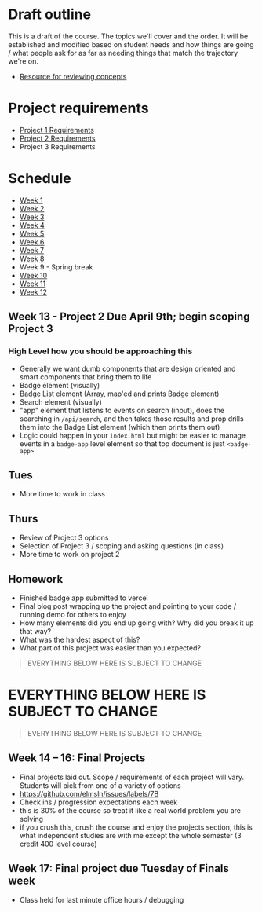 # Draft outline
This is a draft of the course. The topics we'll cover and the order. It will be established and modified based on student needs and how things are going / what people ask for as far as needing things that match the trajectory we're on.
- [Resource for reviewing concepts](https://youtube.com/playlist?list=PLJQupiji7J5efO_Q5VGZcPE4O_TM_HGP4)

# Project requirements
- [Project 1 Requirements](https://github.com/elmsln/edtechjoker/blob/master/sp-23/projects/project-1.md)
- [Project 2 Requirements](https://github.com/elmsln/edtechjoker/blob/master/sp-23/projects/project-2.md)
- Project 3 Requirements

# Schedule

- [Week 1](https://github.com/elmsln/edtechjoker/tree/master/sp-23/week-1)
- [Week 2](https://github.com/elmsln/edtechjoker/tree/master/sp-23/week-2)
- [Week 3](https://github.com/elmsln/edtechjoker/tree/master/sp-23/week-3)
- [Week 4](https://github.com/elmsln/edtechjoker/tree/master/sp-23/week-4)
- [Week 5](https://github.com/elmsln/edtechjoker/tree/master/sp-23/week-5)
- [Week 6](https://github.com/elmsln/edtechjoker/tree/master/sp-23/week-6)
- [Week 7](https://github.com/elmsln/edtechjoker/tree/master/sp-23/week-7)
- [Week 8](https://github.com/elmsln/edtechjoker/tree/master/sp-23/week-8)
- Week 9 - Spring break
- [Week 10](https://github.com/elmsln/edtechjoker/tree/master/sp-23/week-10)
- [Week 11](https://github.com/elmsln/edtechjoker/tree/master/sp-23/week-11)
- [Week 12](https://github.com/elmsln/edtechjoker/tree/master/sp-23/week-12)

## Week 13 - Project 2 Due April 9th; begin scoping Project 3
### High Level how you should be approaching this
- Generally we want dumb components that are design oriented and smart components that bring them to life
- Badge element (visually)
- Badge List element (Array, map'ed and prints Badge element)
- Search element (visually)
- "app" element that listens to events on search (input), does the searching in `/api/search`, and then takes those results and prop drills them into the Badge List element (which then prints them out)
- Logic could happen in your `index.html` but might be easier to manage events in a `badge-app` level element so that top document is just `<badge-app>`

## Tues
- More time to work in class

## Thurs
- Review of Project 3 options
- Selection of Project 3 / scoping and asking questions (in class)
- More time to work on project 2

## Homework
- Finished badge app submitted to vercel
- Final blog post wrapping up the project and pointing to your code / running demo for others to enjoy
- How many elements did you end up going with? Why did you break it up that way?
- What was the hardest aspect of this?
- What part of this project was easier than you expected?

> EVERYTHING BELOW HERE IS SUBJECT TO CHANGE
# EVERYTHING BELOW HERE IS SUBJECT TO CHANGE
> EVERYTHING BELOW HERE IS SUBJECT TO CHANGE

## Week 14 – 16: Final Projects
- Final projects laid out. Scope / requirements of each project will vary. Students will pick from one of a variety of options
- https://github.com/elmsln/issues/labels/7B
- Check ins / progression expectations each week
- this is 30% of the course so treat it like a real world problem you are solving
- if you crush this, crush the course and enjoy the projects section, this is what independent studies are with me except the whole semester (3 credit 400 level course)

## Week 17: Final project due Tuesday of Finals week
- Class held for last minute office hours / debugging
